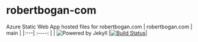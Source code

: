# robertbogan-com

Azure Static Web App hosted files for robertbogan.com
| robertbogan.com |  main  |
|:---| :----: |
| ![Powered by Jekyll](https://img.shields.io/badge/Powered_by-Jekyll-blue.svg) |[![Build Status](https://github.com/robert-bogan/robertbogan-com/actions/workflows/azure-static-web-apps-jolly-mushroom-0f7868c03.yml/badge.svg)](https://github.com/robert-bogan/robertbogan-com/actions/workflows/azure-static-web-apps-jolly-mushroom-0f7868c03.yml)|
